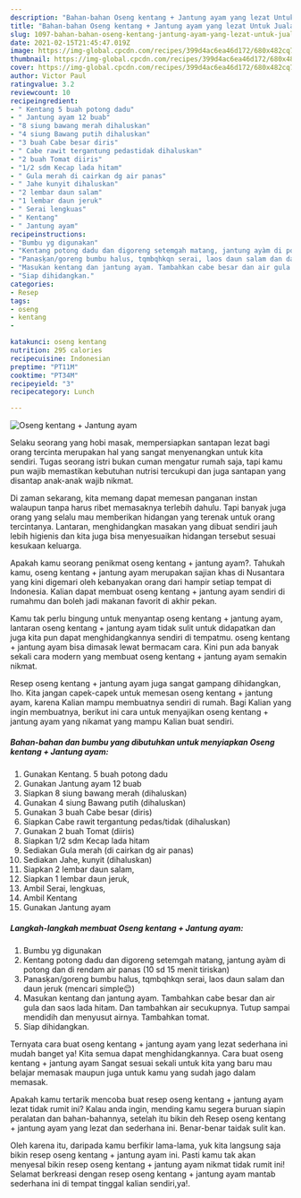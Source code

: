 ```yaml
---
description: "Bahan-bahan Oseng kentang + Jantung ayam yang lezat Untuk Jualan"
title: "Bahan-bahan Oseng kentang + Jantung ayam yang lezat Untuk Jualan"
slug: 1097-bahan-bahan-oseng-kentang-jantung-ayam-yang-lezat-untuk-jualan
date: 2021-02-15T21:45:47.019Z
image: https://img-global.cpcdn.com/recipes/399d4ac6ea46d172/680x482cq70/oseng-kentang-jantung-ayam-foto-resep-utama.jpg
thumbnail: https://img-global.cpcdn.com/recipes/399d4ac6ea46d172/680x482cq70/oseng-kentang-jantung-ayam-foto-resep-utama.jpg
cover: https://img-global.cpcdn.com/recipes/399d4ac6ea46d172/680x482cq70/oseng-kentang-jantung-ayam-foto-resep-utama.jpg
author: Victor Paul
ratingvalue: 3.2
reviewcount: 10
recipeingredient:
- " Kentang 5 buah potong dadu"
- " Jantung ayam 12 buab"
- "8 siung bawang merah dihaluskan"
- "4 siung Bawang putih dihaluskan"
- "3 buah Cabe besar diris"
- " Cabe rawit tergantung pedastidak dihaluskan"
- "2 buah Tomat diiris"
- "1/2 sdm Kecap lada hitam"
- " Gula merah di cairkan dg air panas"
- " Jahe kunyit dihaluskan"
- "2 lembar daun salam"
- "1 lembar daun jeruk"
- " Serai lengkuas"
- " Kentang"
- " Jantung ayam"
recipeinstructions:
- "Bumbu yg digunakan"
- "Kentang potong dadu dan digoreng setemgah matang, jantung ayàm di potong dan di rendam air panas (10 sd 15 menit tiriskan)"
- "Panasķan/goreng bumbu halus, tqmbqhkqn serai, laos daun salam dan daun jeruk (mencari simple😌)"
- "Masukan kentang dan jantung ayam. Tambahkan cabe besar dan air gula dan saos lada hitam. Dan tambahkan air secukupnya. Tutup sampai mendidih dan menyusut airnya. Tambahkan tomat."
- "Siap dihidangkan."
categories:
- Resep
tags:
- oseng
- kentang
- 

katakunci: oseng kentang  
nutrition: 295 calories
recipecuisine: Indonesian
preptime: "PT11M"
cooktime: "PT34M"
recipeyield: "3"
recipecategory: Lunch

---
```



![Oseng kentang + Jantung ayam](https://img-global.cpcdn.com/recipes/399d4ac6ea46d172/680x482cq70/oseng-kentang-jantung-ayam-foto-resep-utama.jpg)

Selaku seorang yang hobi masak, mempersiapkan santapan lezat bagi orang tercinta merupakan hal yang sangat menyenangkan untuk kita sendiri. Tugas seorang istri bukan cuman mengatur rumah saja, tapi kamu pun wajib memastikan kebutuhan nutrisi tercukupi dan juga santapan yang disantap anak-anak wajib nikmat.

Di zaman  sekarang, kita memang dapat memesan panganan instan walaupun tanpa harus ribet memasaknya terlebih dahulu. Tapi banyak juga orang yang selalu mau memberikan hidangan yang terenak untuk orang tercintanya. Lantaran, menghidangkan masakan yang dibuat sendiri jauh lebih higienis dan kita juga bisa menyesuaikan hidangan tersebut sesuai kesukaan keluarga. 



Apakah kamu seorang penikmat oseng kentang + jantung ayam?. Tahukah kamu, oseng kentang + jantung ayam merupakan sajian khas di Nusantara yang kini digemari oleh kebanyakan orang dari hampir setiap tempat di Indonesia. Kalian dapat membuat oseng kentang + jantung ayam sendiri di rumahmu dan boleh jadi makanan favorit di akhir pekan.

Kamu tak perlu bingung untuk menyantap oseng kentang + jantung ayam, lantaran oseng kentang + jantung ayam tidak sulit untuk didapatkan dan juga kita pun dapat menghidangkannya sendiri di tempatmu. oseng kentang + jantung ayam bisa dimasak lewat bermacam cara. Kini pun ada banyak sekali cara modern yang membuat oseng kentang + jantung ayam semakin nikmat.

Resep oseng kentang + jantung ayam juga sangat gampang dihidangkan, lho. Kita jangan capek-capek untuk memesan oseng kentang + jantung ayam, karena Kalian mampu membuatnya sendiri di rumah. Bagi Kalian yang ingin membuatnya, berikut ini cara untuk menyajikan oseng kentang + jantung ayam yang nikamat yang mampu Kalian buat sendiri.

<!--inarticleads1-->

##### Bahan-bahan dan bumbu yang dibutuhkan untuk menyiapkan Oseng kentang + Jantung ayam:

1. Gunakan  Kentang. 5 buah potong dadu
1. Gunakan  Jantung ayam 12 buab
1. Siapkan 8 siung bawang merah (dihaluskan)
1. Gunakan 4 siung Bawang putih (dihaluskan)
1. Gunakan 3 buah Cabe besar (diris)
1. Siapkan  Cabe rawit tergantung pedas/tidak (dihaluskan)
1. Gunakan 2 buah Tomat (diiris)
1. Siapkan 1/2 sdm Kecap lada hitam
1. Sediakan  Gula merah (di cairkan dg air panas)
1. Sediakan  Jahe, kunyit (dihaluskan)
1. Siapkan 2 lembar daun salam,
1. Siapkan 1 lembar daun jeruk,
1. Ambil  Serai, lengkuas,
1. Ambil  Kentang
1. Gunakan  Jantung ayam




<!--inarticleads2-->

##### Langkah-langkah membuat Oseng kentang + Jantung ayam:

1. Bumbu yg digunakan
1. Kentang potong dadu dan digoreng setemgah matang, jantung ayàm di potong dan di rendam air panas (10 sd 15 menit tiriskan)
1. Panasķan/goreng bumbu halus, tqmbqhkqn serai, laos daun salam dan daun jeruk (mencari simple😌)
1. Masukan kentang dan jantung ayam. Tambahkan cabe besar dan air gula dan saos lada hitam. Dan tambahkan air secukupnya. Tutup sampai mendidih dan menyusut airnya. Tambahkan tomat.
1. Siap dihidangkan.




Ternyata cara buat oseng kentang + jantung ayam yang lezat sederhana ini mudah banget ya! Kita semua dapat menghidangkannya. Cara buat oseng kentang + jantung ayam Sangat sesuai sekali untuk kita yang baru mau belajar memasak maupun juga untuk kamu yang sudah jago dalam memasak.

Apakah kamu tertarik mencoba buat resep oseng kentang + jantung ayam lezat tidak rumit ini? Kalau anda ingin, mending kamu segera buruan siapin peralatan dan bahan-bahannya, setelah itu bikin deh Resep oseng kentang + jantung ayam yang lezat dan sederhana ini. Benar-benar taidak sulit kan. 

Oleh karena itu, daripada kamu berfikir lama-lama, yuk kita langsung saja bikin resep oseng kentang + jantung ayam ini. Pasti kamu tak akan menyesal bikin resep oseng kentang + jantung ayam nikmat tidak rumit ini! Selamat berkreasi dengan resep oseng kentang + jantung ayam mantab sederhana ini di tempat tinggal kalian sendiri,ya!.

